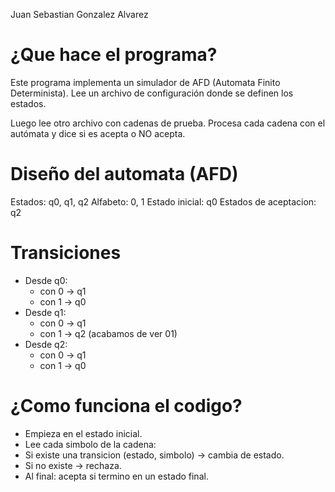 Juan Sebastian Gonzalez Alvarez

# ¿Que hace el programa?

Este programa implementa un simulador de AFD (Automata Finito Determinista).
Lee un archivo de configuración donde se definen los estados.

Luego lee otro archivo con cadenas de prueba.
Procesa cada cadena con el autómata y dice si es acepta o NO acepta.

# Diseño del automata (AFD)

Estados: q0, q1, q2
Alfabeto: 0, 1
Estado inicial: q0
Estados de aceptacion: q2

# Transiciones

* Desde q0:
  - con 0 → q1
  - con 1 → q0
* Desde q1:
  - con 0 → q1
  - con 1 → q2 (acabamos de ver 01)
* Desde q2:
  - con 0 → q1
  - con 1 → q0

# ¿Como funciona el codigo?
- Empieza en el estado inicial.
- Lee cada simbolo de la cadena:
- Si existe una transicion (estado, simbolo) → cambia de estado.
- Si no existe → rechaza.
- Al final: acepta si termino en un estado final.
